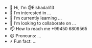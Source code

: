 - 👋 Hi, I’m @Elshadali13
- 👀 I’m interested in ...
- 🌱 I’m currently learning ...
- 💞️ I’m looking to collaborate on ...
- 📫 How to reach me +99450 6809565
- 😄 Pronouns: ...
- ⚡ Fun fact: ...

<!---
Elshadali13/Elshadali13 is a ✨ special ✨ repository because its `README.md` (this file) appears on your GitHub profile.
You can click the Preview link to take a look at your changes.
--->
